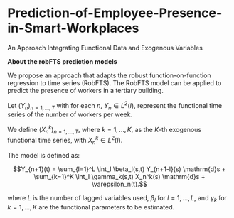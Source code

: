 # Prediction-of-Employee-Presence-in-Smart-Workplaces
An Approach Integrating Functional Data and Exogenous Variables

**About the robFTS prediction models**

We propose an approach that adapts the robust function-on-function regression to time series (RobFTS). 
The RobFTS model can be applied to predict the presence of workers in a tertiary building.

Let $\left(Y_n\right)_{n=1,\ldots,T}$ with for each $n$, $Y_n \in L^2(I)$, represent the functional time series of the number of workers per week.

We define $\left(X^k_n\right)_{n=1,\ldots,T}$, where $k=1,\ldots,K$, as the $K$-th exogenous functional time series, with $X^k_n \in L^2(I)$.

The model is defined as:

```math
Y_{n+1}(t) = \sum_{l=1}^L \int_I \beta_l(s,t) Y_{n+1-l}(s) \mathrm{d}s 
           + \sum_{k=1}^K \int_I \gamma_k(s,t) X_n^k(s) \mathrm{d}s + \varepsilon_n(t).
```

where $L$ is the number of lagged variables used, $\beta_l$ for $l=1,\ldots,L$, and $\gamma_k$ for $k=1,\ldots,K$ are the functional parameters to be estimated.